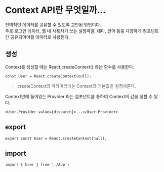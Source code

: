 # Context API란 무엇일까...
전역적인 데이터를 공유할 수 있도록 고안된 방법이다.  
주로 로그인 데이터, 웹 내 사용자가 쓰는 설정파일, 테마, 언어 등등 다양하게 컴포넌트간 공유되어야할 데이터로 사용된다.
## 생성
Context를 생성할 때는 React.createContext() 라는 함수를 사용한다.
```JS
const User = React.createContext(null);
```
>createContext의 파라미터에는 Context의 기본값을 설정해준다. 

Context안에 들어있는 Provider 라는 컴포넌트를 통하여 Context의 값을 정할 수 있다.
```JS
<User.Provider value={dispatch}>...</User.Provider>
```

## export
```JS
export const User = React.createContext(null);
```
## import
```JS
import { User } from './App';
```
